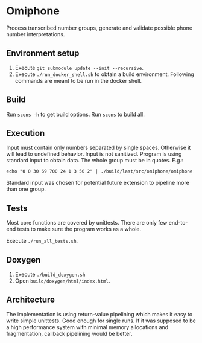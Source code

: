 # Omiphone

Process transcribed number groups, generate and validate possible phone number
interpretations.

## Environment setup

1. Execute `git submodule update --init --recursive`.
1. Execute `./run_docker_shell.sh` to obtain a build environment. Following
commands are meant to be run in the docker shell.

## Build

Run `scons -h` to get build options.
Run `scons` to build all.

## Execution

Input must contain only numbers separated by single spaces. Otherwise it will
lead to undefined behavior. Input is not sanitized. Program is using standard
input to obtain data. The whole group must be in quotes. E.g.:

`echo "0 0 30 69 700 24 1 3 50 2" | ./build/last/src/omiphone/omiphone`

Standard input was chosen for potential future extension to pipeline more than
one group.

## Tests

Most core functions are covered by unittests. There are only few end-to-end tests
to make sure the program works as a whole.

Execute `./run_all_tests.sh`.

## Doxygen

1. Execute `./build_doxygen.sh`
1. Open `build/doxygen/html/index.html`.

## Architecture

The implementation is using return-value pipelining which makes it easy to
write simple unittests. Good enough for single runs. If it was supposed to be a
high performance system with minimal memory allocations and fragmentation,
callback pipelining would be better.
